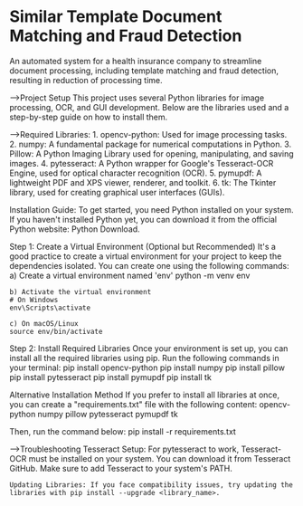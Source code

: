 # Similar Template Document Matching and Fraud Detection
 An automated system for a health insurance company to streamline document processing, including template matching and fraud detection, resulting in reduction of processing time. 

-->Project Setup
This project uses several Python libraries for image processing, OCR, and GUI development. Below are the libraries used and a step-by-step guide on how to install them.

-->Required Libraries:
    1. opencv-python: Used for image processing tasks.
    2. numpy: A fundamental package for numerical computations in Python.
    3. Pillow: A Python Imaging Library used for opening, manipulating, and saving images.
    4. pytesseract: A Python wrapper for Google's Tesseract-OCR Engine, used for optical character recognition (OCR).
    5. pymupdf: A lightweight PDF and XPS viewer, renderer, and toolkit.
    6. tk: The Tkinter library, used for creating graphical user interfaces (GUIs).

Installation Guide:
To get started, you need Python installed on your system. If you haven't installed Python yet, you can download it from the official Python website: Python Download.

Step 1: Create a Virtual Environment (Optional but Recommended)
It's a good practice to create a virtual environment for your project to keep the dependencies isolated. You can create one using the following commands:
    a) Create a virtual environment named 'env'
    python -m venv env

    b) Activate the virtual environment
    # On Windows
    env\Scripts\activate

    c) On macOS/Linux
    source env/bin/activate

Step 2: Install Required Libraries
Once your environment is set up, you can install all the required libraries using pip. Run the following commands in your terminal:
    pip install opencv-python
    pip install numpy
    pip install pillow
    pip install pytesseract
    pip install pymupdf
    pip install tk

Alternative Installation Method
If you prefer to install all libraries at once, you can create a "requirements.txt" file with the following content:
    opencv-python
    numpy
    pillow
    pytesseract
    pymupdf
    tk

Then, run the command below:
pip install -r requirements.txt

-->Troubleshooting
    Tesseract Setup: For pytesseract to work, Tesseract-OCR must be installed on your system. You can download it from Tesseract GitHub. Make sure to add Tesseract to your system's PATH.

    Updating Libraries: If you face compatibility issues, try updating the libraries with pip install --upgrade <library_name>.

